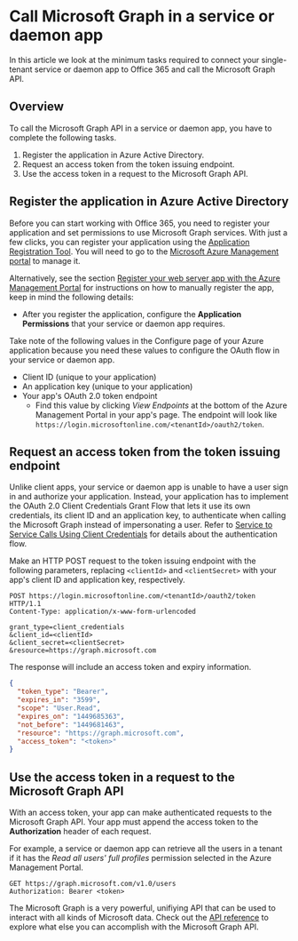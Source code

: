 # Call Microsoft Graph in a service or daemon app

In this article we look at the minimum tasks required to connect your single-tenant service or daemon app to Office 365 and call the Microsoft Graph API.

## Overview

To call the Microsoft Graph API in a service or daemon app, you have to complete the following tasks.

1. Register the application in Azure Active Directory.
2. Request an access token from the token issuing endpoint.
3. Use the access token in a request to the Microsoft Graph API.

## Register the application in Azure Active Directory

Before you can start working with Office 365, you need to register your application and set permissions to use Microsoft Graph services.
With just a few clicks, you can register your application using the [Application Registration Tool](https://dev.office.com/app-registration). You will need to go to the [Microsoft Azure Management portal](https://manage.windowsazure.com) to manage it.

Alternatively, see the section [Register your web server app with the Azure Management Portal](https://msdn.microsoft.com/en-us/office/office365/howto/add-common-consent-manually#bk_RegisterServerApp) for instructions on how to manually register the app, keep in mind the following details:

* After you register the application, configure the **Application Permissions** that your service or daemon app requires.

Take note of the following values in the Configure page of your Azure application because you need these values to configure the OAuth flow in your service or daemon app.

* Client ID (unique to your application)
* An application key (unique to your application)
* Your app's OAuth 2.0 token endpoint
  * Find this value by clicking *View Endpoints* at the bottom of the Azure Management Portal in your app's page. The endpoint will look like `https://login.microsoftonline.com/<tenantId>/oauth2/token`.

## Request an access token from the token issuing endpoint

Unlike client apps, your service or daemon app is unable to have a user sign in and authorize your application. Instead, your application has to implement the OAuth 2.0 Client Credentials Grant Flow that lets it use its own credentials, its client ID and an application key, to authenticate when calling the Microsoft Graph instead of impersonating a user. Refer to [Service to Service Calls Using Client Credentials](https://msdn.microsoft.com/en-us/library/azure/dn645543.aspx) for details about the authentication flow.

Make an HTTP POST request to the token issuing endpoint with the following parameters, replacing `<clientId>` and `<clientSecret>` with your app's client ID and application key, respectively.

```http
POST https://login.microsoftonline.com/<tenantId>/oauth2/token HTTP/1.1
Content-Type: application/x-www-form-urlencoded

grant_type=client_credentials
&client_id=<clientId>
&client_secret=<clientSecret>
&resource=https://graph.microsoft.com
```

The response will include an access token and expiry information.

```json
{ 
  "token_type": "Bearer",
  "expires_in": "3599",
  "scope": "User.Read",
  "expires_on": "1449685363",
  "not_before": "1449681463",
  "resource": "https://graph.microsoft.com",
  "access_token": "<token>"
}
```

## Use the access token in a request to the Microsoft Graph API

With an access token, your app can make authenticated requests to the Microsoft Graph API. Your app must append the access token to the **Authorization** header of each request.

For example, a service or daemon app can retrieve all the users in a tenant if it has the *Read all users' full profiles* permission selected in the Azure Management Portal. 

```http
GET https://graph.microsoft.com/v1.0/users
Authorization: Bearer <token>
```

The Microsoft Graph is a very powerful, unifiying API that can be used to interact with all kinds of Microsoft data. Check out the [API reference](http://graph.microsoft.io/docs/api-reference/v1.0) to explore what else you can accomplish with the Microsoft Graph API.

